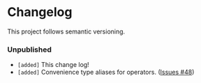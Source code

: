 # Changelog

This project follows semantic versioning.

### Unpublished
- `[added]` This change log!
- `[added]` Convenience type aliases for operators. ([Issues #48](https://github.com/paholg/typenum/issues/48))
